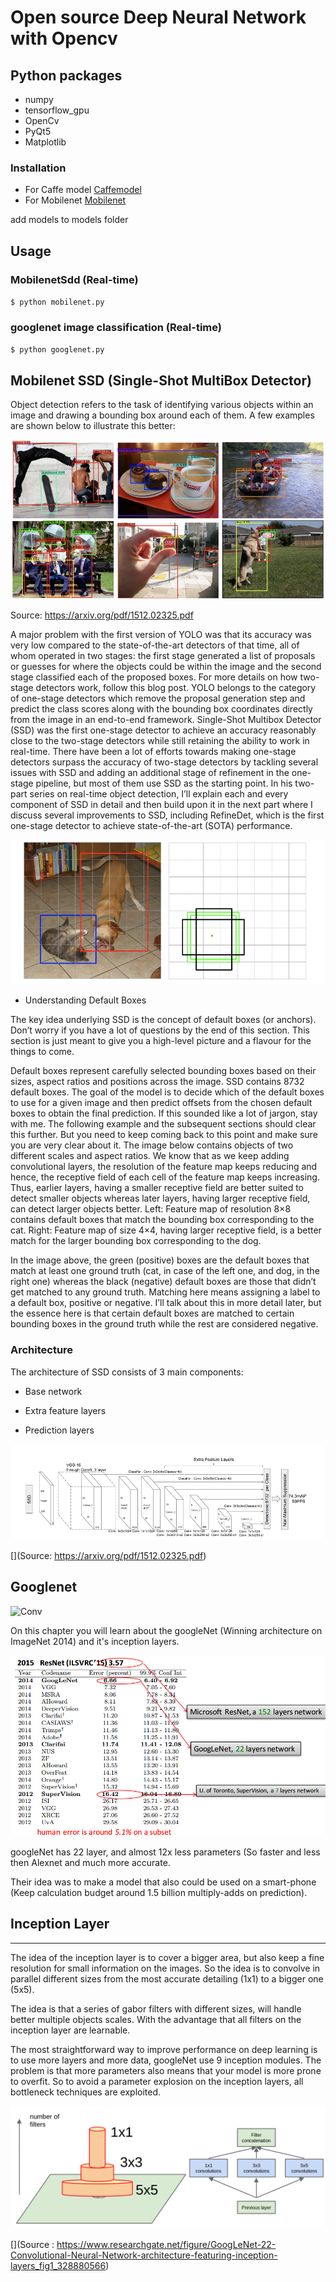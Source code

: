 # Open source Deep Neural Network with Opencv

## Python packages
* numpy
* tensorflow_gpu
* OpenCv
* PyQt5
* Matplotlib
### Installation

* For Caffe model [Caffemodel](http://dl.caffe.berkeleyvision.org/bvlc_googlenet.caffemodel)
* For Mobilenet [Mobilenet](https://drive.google.com/open?id=0B3gersZ2cHIxRm5PMWRoTkdHdHc)

 add models to models folder

## Usage

### MobilenetSdd (Real-time)
`$ python mobilenet.py`

### googlenet image classification (Real-time)

`$ python googlenet.py`


## Mobilenet SSD  (Single-Shot MultiBox Detector)

Object detection refers to the task of identifying various objects within an image and drawing a bounding box around each of them. A few examples are shown below to illustrate this better:

![Conv](test/example.png)

Source: https://arxiv.org/pdf/1512.02325.pdf

A major problem with the first version of YOLO was that its accuracy was very low compared to the state-of-the-art detectors of that time, all of whom operated in two stages: the first stage generated a list of proposals or guesses for where the objects could be within the image and the second stage classified each of the proposed boxes. For more details on how two-stage detectors work, follow this blog post. YOLO belongs to the category of one-stage detectors which remove the proposal generation step and predict the class scores along with the bounding box coordinates directly from the image in an end-to-end framework. Single-Shot Multibox Detector (SSD) was the first one-stage detector to achieve an accuracy reasonably close to the two-stage detectors while still retaining the ability to work in real-time. There have been a lot of efforts towards making one-stage detectors surpass the accuracy of two-stage detectors by tackling several issues with SSD and adding an additional stage of refinement in the one-stage pipeline, but most of them use SSD as the starting point. In his two-part series on real-time object detection, I’ll explain each and every component of SSD in detail and then build upon it in the next part where I discuss several improvements to SSD, including RefineDet, which is the first one-stage detector to achieve state-of-the-art (SOTA) performance.

![Conv](test/example1.png)



* Understanding Default Boxes

The key idea underlying SSD is the concept of default boxes (or anchors). Don’t worry if you have a lot of questions by the end of this section. This section is just meant to give you a high-level picture and a flavour for the things to come.

Default boxes represent carefully selected bounding boxes based on their sizes, aspect ratios and positions across the image. SSD contains 8732 default boxes. The goal of the model is to decide which of the default boxes to use for a given image and then predict offsets from the chosen default boxes to obtain the final prediction. If this sounded like a lot of jargon, stay with me. The following example and the subsequent sections should clear this further. But you need to keep coming back to this point and make sure you are very clear about it. The image below contains objects of two different scales and aspect ratios. We know that as we keep adding convolutional layers, the resolution of the feature map keeps reducing and hence, the receptive field of each cell of the feature map keeps increasing. Thus, earlier layers, having a smaller receptive field are better suited to detect smaller objects whereas later layers, having larger receptive field, can detect larger objects better.
Left: Feature map of resolution 8×8 contains default boxes that match the bounding box corresponding to the cat. Right: Feature map of size 4×4, having larger receptive field, is a better match for the larger bounding box corresponding to the dog.

In the image above, the green (positive) boxes are the default boxes that match at least one ground truth (cat, in case of the left one, and dog, in the right one) whereas the black (negative) default boxes are those that didn’t get matched to any ground truth. Matching here means assigning a label to a default box, positive or negative. I’ll talk about this in more detail later, but the essence here is that certain default boxes are matched to certain bounding boxes in the ground truth while the rest are considered negative. 


### Architecture

The architecture of SSD consists of 3 main components:

* Base network

* Extra feature layers

* Prediction layers


![Conv](test/example2.png)


[](Source: https://arxiv.org/pdf/1512.02325.pdf)


## Googlenet


![Conv](test/googlenet1.png)

On this chapter you will learn about the googleNet (Winning architecture on ImageNet 2014) and it's inception layers.


![Conv](test/googlenet2.png)

googleNet has 22 layer, and almost 12x less parameters (So faster and less then Alexnet and much more accurate.

Their idea was to make a model that also could be used on a smart-phone (Keep calculation budget around 1.5 billion multiply-adds on prediction).

## Inception Layer
---------------------------------------------------------------------------------------------------------------------------

The idea of the inception layer is to cover a bigger area, but also keep a fine resolution for small information on the images. So the idea is to convolve in parallel different sizes from the most accurate detailing (1x1) to a bigger one (5x5).

The idea is that a series of gabor filters with different sizes, will handle better multiple objects scales. With the advantage that all filters on the inception layer are learnable.

The most straightforward way to improve performance on deep learning is to use more layers and more data, googleNet use 9 inception modules. The problem is that more parameters also means that your model is more prone to overfit. So to avoid a parameter explosion on the inception layers, all bottleneck techniques are exploited.

![Conv](test/googlenet3.png)

[](Source : https://www.researchgate.net/figure/GoogLeNet-22-Convolutional-Neural-Network-architecture-featuring-inception-layers_fig1_328880566)
